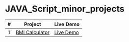 # JAVA_Script_minor_projects
| #  | Project | Live Demo  |
|-------|-----|------------|
|  1 | [BMI Calculator](https://github.com/sudhanshusingh07/JAVA_Script_minor_projects/tree/main/BMI%20Calculator)  | [Live Demo](http://java-script-minor-projects.vercel.app/) |

